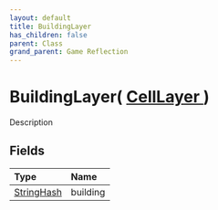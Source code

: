 ```yaml
---
layout: default
title: BuildingLayer
has_children: false
parent: Class
grand_parent: Game Reflection
---
```

# BuildingLayer( [ CellLayer ](/riftbreaker-wiki/docs/game-reflection/classes/cell_layer/) )
Description 

## Fields

| Type | Name |
|:----------|:--------------|
| [StringHash](/riftbreaker-wiki/docs/game-reflection/classes/string_hash/) | building |

